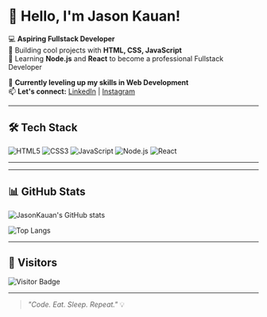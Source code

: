# 👋 Hello, I'm Jason Kauan!

💻 **Aspiring Fullstack Developer**  
🎯 Building cool projects with **HTML, CSS, JavaScript**  
🚀 Learning **Node.js** and **React** to become a professional Fullstack Developer  

🌱 **Currently leveling up my skills in Web Development**  
📫 **Let's connect:** [LinkedIn](https://www.linkedin.com/in/jason-soares-9bb40335a) | [Instagram](https://instagram.com/Jason.diass)  

---

## 🛠️ Tech Stack

![HTML5](https://img.shields.io/badge/HTML5-E34F26?style=for-the-badge&logo=html5&logoColor=white)  ![CSS3](https://img.shields.io/badge/CSS3-1572B6?style=for-the-badge&logo=css3&logoColor=white)  ![JavaScript](https://img.shields.io/badge/JavaScript-F7DF1E?style=for-the-badge&logo=javascript&logoColor=black) ![Node.js](https://img.shields.io/badge/Node.js-339933?style=for-the-badge&logo=nodedotjs&logoColor=white)  ![React](https://img.shields.io/badge/React-20232A?style=for-the-badge&logo=react&logoColor=61DAFB)  


  


---


---

## 📊 GitHub Stats

![JasonKauan's GitHub stats](https://github-readme-stats.vercel.app/api?username=JasonKauan&show_icons=true&theme=radical)

![Top Langs](https://github-readme-stats.vercel.app/api/top-langs/?username=JasonKauan&layout=compact&theme=radical)

---

## 👀 Visitors

![Visitor Badge](https://visitor-badge.laobi.icu/badge?page_id=JasonKauan.JasonKauan)

---

> *"Code. Eat. Sleep. Repeat."* 💡
